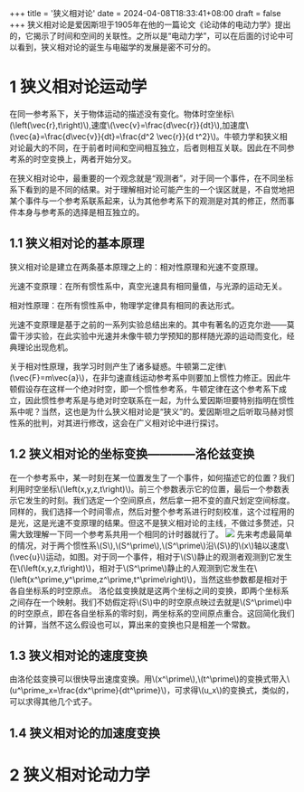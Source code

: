 +++
title = '狭义相对论'
date = 2024-04-08T18:33:41+08:00
draft = false
+++
狭义相对论是爱因斯坦于1905年在他的一篇论文《论动体的电动力学》提出的，它揭示了时间和空间的关联性。之所以是“电动力学”，可以在后面的讨论中可以看到，狭义相对论的诞生与电磁学的发展是密不可分的。
# 1 狭义相对论运动学
在同一参考系下，关于物体运动的描述没有变化。物体时空坐标\\(\left(\vec{r},t\right)\\),速度\\(\vec{v}=\frac{d\vec{r}}{dt}\\),加速度\\(\vec{a}=\frac{d\vec{v}}{dt}=\frac{d^2 \vec{r}}{d t^2}\\)。牛顿力学和狭义相对论最大的不同，在于前者时间和空间相互独立，后者则相互关联。因此在不同参考系的时空变换上，两者开始分叉。

在狭义相对论中，最重要的一个观念就是“观测者”，对于同一个事件，在不同坐标系下看到的是不同的结果。对于理解相对论可能产生的一个误区就是，不自觉地把某个事件与一个参考系联系起来，认为其他参考系下的观测是对其的修正，然而事件本身与参考系的选择是相互独立的。
## 1.1 狭义相对论的基本原理
狭义相对论是建立在两条基本原理之上的：相对性原理和光速不变原理。

光速不变原理：在所有惯性系中，真空光速具有相同量值，与光源的运动无关。

相对性原理：在所有惯性系中，物理学定律具有相同的表达形式。

光速不变原理是基于之前的一系列实验总结出来的。其中有著名的迈克尔逊——莫雷干涉实验，在此实验中光速并未像牛顿力学预知的那样随光源的运动而变化，经典理论出现危机。

关于相对性原理，我学习时则产生了诸多疑惑。牛顿第二定律\\(\vec{F}=m\vec{a}\\)，在非匀速直线运动参考系中则要加上惯性力修正。因此牛顿假设存在这样一个绝对时空，即一个惯性参考系，牛顿定律在这个参考系下成立，因此惯性参考系是与绝对时空联系在一起，为什么爱因斯坦要特别指明在惯性系中呢？当然，这也是为什么狭义相对论是“狭义”的。爱因斯坦之后听取马赫对惯性系的批判，对其进行修改，这会在广义相对论中进行探讨。

## 1.2 狭义相对论的坐标变换————洛伦兹变换
在一个参考系中，某一时刻在某一位置发生了一个事件，如何描述它的位置？我们利用时空坐标\\(\left(x,y,z,t\right)\\)。前三个参数表示它的位置，最后一个参数表示它发生的时刻。我们选定一个空间原点，然后拿一把不变的直尺划定空间标度。同样的，我们选择一个时间零点，然后对整个参考系进行时刻校准，这个过程用的是光，这是光速不变原理的结果。但这不是狭义相对论的主线，不做过多赘述，只需大致理解一下同一个参考系共用一个相同的计时器就行了。
![](/images/洛伦兹变换.webp)
先来考虑最简单的情况，对于两个惯性系\\(S\\),\\(S^\prime\\),\\(S^\prime\\)沿\\(S\\)的\\(x\\)轴以速度\\(\vec{u}\\)运动，如图。对于同一个事件，相对于\\(S\\)静止的观测者观测到它发生在\\(\left(x,y,z,t\right)\\)，相对于\\(S^\prime\\)静止的人观测到它发生在\\(\left(x^\prime,y^\prime,z^\prime,t^\prime\right)\\)，当然这些参数都是相对于各自坐标系的时空原点。
洛伦兹变换就是这两个坐标之间的变换，即两个坐标系之间存在一个映射。我们不妨假定将\\(S\\)中的时空原点映过去就是\\(S^\prime\\)中的时空原点，即在各自坐标系的零时刻，两坐标系的空间原点重合。这回简化我们的计算，当然不这么假设也可以，算出来的变换也只是相差一个常数。
## 1.3 狭义相对论的速度变换
由洛伦兹变换可以很快导出速度变换。用\\(x^\prime\\),\\(t^\prime\\)的变换式带入\\(u^\prime_x=\frac{dx^\prime}{dt^\prime}\\)，可求得\\(u_x\\)的变换式，类似的，可以求得其他几个式子。

## 1.4 狭义相对论的加速度变换
# 2 狭义相对论动力学
